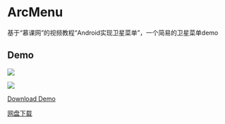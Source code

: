 # ArcMenu
基于“慕课网”的视频教程“Android实现卫星菜单”，一个简易的卫星菜单demo

## Demo

![](http://ww3.sinaimg.cn/bmiddle/005PJtbPjw1etph5phqa3g30an0isn09.gif)

![](http://ww1.sinaimg.cn/bmiddle/005PJtbPjw1etph5p8q5ng30an0iswhz.gif)

[Download Demo](https://github.com/SunnyRao/ArcMenu/releases/download/v1.0/ArcMenu.apk)

[网盘下载](http://pan.baidu.com/s/1jG4CqQ6)
